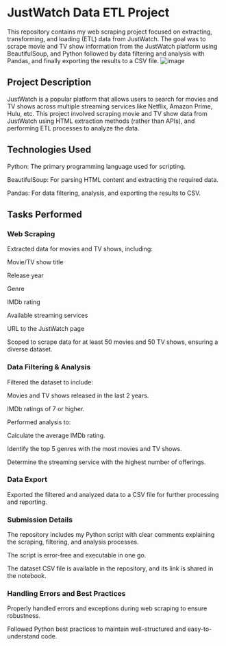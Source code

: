 # JustWatch Data ETL Project
This repository contains my web scraping project focused on extracting, transforming, and loading (ETL) data from JustWatch. The goal was to scrape movie and TV show information from the JustWatch platform using  BeautifulSoup, and Python followed by data filtering and analysis with Pandas, and finally exporting the results to a CSV file.
![image](https://github.com/user-attachments/assets/47f825a5-c232-48d4-9732-9840a5b04607)

## Project Description
JustWatch is a popular platform that allows users to search for movies and TV shows across multiple streaming services like Netflix, Amazon Prime, Hulu, etc. This project involved scraping movie and TV show data from JustWatch using HTML extraction methods (rather than APIs), and performing ETL processes to analyze the data.

## Technologies Used
Python: The primary programming language used for scripting.

BeautifulSoup: For parsing HTML content and extracting the required data.

Pandas: For data filtering, analysis, and exporting the results to CSV.

## Tasks Performed
### Web Scraping

Extracted data for movies and TV shows, including:

Movie/TV show title

Release year

Genre

IMDb rating

Available streaming services

URL to the JustWatch page

Scoped to scrape data for at least 50 movies and 50 TV shows, ensuring a diverse dataset.

### Data Filtering & Analysis

Filtered the dataset to include:

Movies and TV shows released in the last 2 years.

IMDb ratings of 7 or higher.

Performed analysis to:

Calculate the average IMDb rating.

Identify the top 5 genres with the most movies and TV shows.

Determine the streaming service with the highest number of offerings.

### Data Export

Exported the filtered and analyzed data to a CSV file for further processing and reporting.

### Submission Details
The repository includes my Python script with clear comments explaining the scraping, filtering, and analysis processes.

The script is error-free and executable in one go.

The dataset CSV file is available in the repository, and its link is shared in the notebook.

### Handling Errors and Best Practices
Properly handled errors and exceptions during web scraping to ensure robustness.

Followed Python best practices to maintain well-structured and easy-to-understand code.
